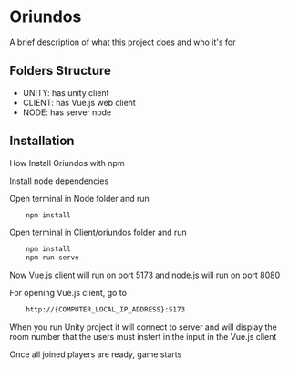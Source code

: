 
# Oriundos



A brief description of what this project does and who it's for


## Folders Structure

 - UNITY: has unity client
 - CLIENT: has Vue.js web client
 - NODE: has server node

## Installation

How Install Oriundos with npm


Install node dependencies


Open terminal in Node folder and run
```bash
    npm install
```

Open terminal in Client/oriundos folder and run

```bash
    npm install
    npm run serve
```

Now Vue.js client will run on port 5173 and node.js will run on port 8080

For opening Vue.js client, go to 
```bash
    http://{COMPUTER_LOCAL_IP_ADDRESS}:5173
```

When you run Unity project it will connect to server and will display the room number that the users must instert in the input in the Vue.js client

Once all joined players are ready, game starts
